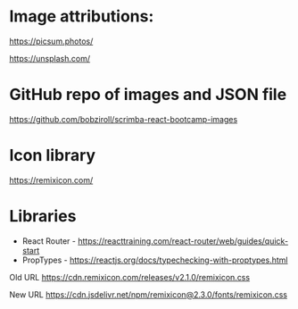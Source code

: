 # Image attributions:
https://picsum.photos/

https://unsplash.com/

# GitHub repo of images and JSON file
https://github.com/bobziroll/scrimba-react-bootcamp-images

# Icon library
https://remixicon.com/

# Libraries
* React Router - https://reacttraining.com/react-router/web/guides/quick-start
* PropTypes - https://reactjs.org/docs/typechecking-with-proptypes.html

Old URL
https://cdn.remixicon.com/releases/v2.1.0/remixicon.css

New URL
https://cdn.jsdelivr.net/npm/remixicon@2.3.0/fonts/remixicon.css
